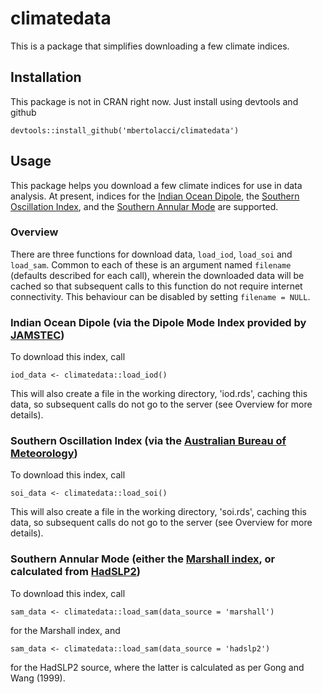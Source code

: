 # climatedata

This is a package that simplifies downloading a few climate indices.

## Installation

This package is not in CRAN right now. Just install using devtools and github

    devtools::install_github('mbertolacci/climatedata')

## Usage

This package helps you download a few climate indices for use in data analysis. At present, indices for the [Indian Ocean Dipole](http://www.jamstec.go.jp/frsgc/research/d1/iod/iod/dipole_mode_index.html), the [Southern Oscillation Index](http://www.bom.gov.au/climate/current/soi2.shtml), and the [Southern Annular Mode](http://www.bom.gov.au/climate/enso/history/ln-2010-12/SAM-what.shtml) are supported.

### Overview

There are three functions for download data, `load_iod`, `load_soi` and `load_sam`. Common to each of these is an argument named `filename` (defaults described for each call), wherein the downloaded data will be cached so that subsequent calls to this function do not require internet connectivity. This behaviour can be disabled by setting `filename = NULL`.

### Indian Ocean Dipole (via the Dipole Mode Index provided by [JAMSTEC](http://www.jamstec.go.jp/frsgc/research/d1/iod/iod/dipole_mode_index.html))

To download this index, call

    iod_data <- climatedata::load_iod()

This will also create a file in the working directory, 'iod.rds', caching this data, so subsequent calls do not go to the server (see Overview for more details).

### Southern Oscillation Index (via the [Australian Bureau of Meteorology](http://www.bom.gov.au/climate/current/soi2.shtml))

To download this index, call

    soi_data <- climatedata::load_soi()

This will also create a file in the working directory, 'soi.rds', caching this data, so subsequent calls do not go to the server (see Overview for more details).

### Southern Annular Mode (either the [Marshall index](https://legacy.bas.ac.uk/met/gjma/sam.html), or calculated from [HadSLP2](http://www.metoffice.gov.uk/hadobs/hadslp2/))

To download this index, call

    sam_data <- climatedata::load_sam(data_source = 'marshall')

for the Marshall index, and

    sam_data <- climatedata::load_sam(data_source = 'hadslp2')

for the HadSLP2 source, where the latter is calculated as per Gong and Wang (1999).
